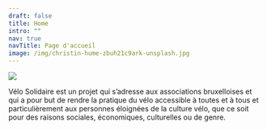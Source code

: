 ```yaml
---
draft: false
title: Home
intro: ""
nav: true
navTitle: Page d'accueil
image: /img/christin-hume-zbuh21c9ark-unsplash.jpg
---
```

![](/img/logotype_jaune-1-.png)



Vélo Solidaire est un projet qui s’adresse aux associations bruxelloises et qui a pour but de rendre la pratique du vélo accessible à toutes et à tous et particulièrement aux personnes éloignées de la culture vélo, que ce soit pour des raisons sociales, économiques, culturelles ou de genre.